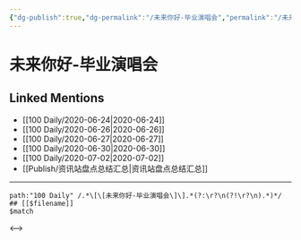 ```yaml
---
{"dg-publish":true,"dg-permalink":"/未来你好-毕业演唱会","permalink":"/未来你好-毕业演唱会/","created":"2023-04-05T21:45:19.780+08:00","updated":"2023-04-05T21:45:20.088+08:00"}
---
```


# 未来你好-毕业演唱会

## Linked Mentions
- [[100 Daily/2020-06-24\|2020-06-24]]
- [[100 Daily/2020-06-26\|2020-06-26]]
- [[100 Daily/2020-06-27\|2020-06-27]]
- [[100 Daily/2020-06-30\|2020-06-30]]
- [[100 Daily/2020-07-02\|2020-07-02]]
- [[Publish/资讯站盘点总结汇总\|资讯站盘点总结汇总]]


---

```expander
path:"100 Daily" /.*\[\[未来你好-毕业演唱会\]\].*(?:\r?\n(?!\r?\n).*)*/
## [[$filename]]
$match
```

<-->